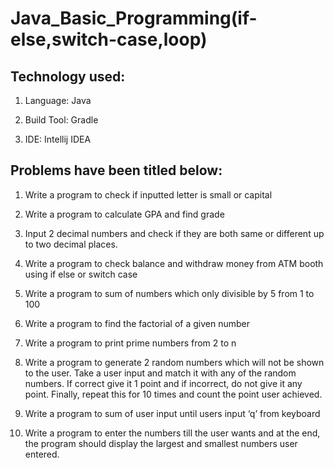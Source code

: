 # Java_Basic_Programming(if-else,switch-case,loop)  
## Technology used:

1. Language:  Java 

2. Build Tool:  Gradle

3. IDE:  Intellij IDEA  


## Problems have been titled below:  

1. Write a program to check if inputted letter is small or capital  

2. Write a program to calculate GPA and find grade  

3. Input 2 decimal numbers and check if they are both same or different up to two decimal places. 

4. Write a program to check balance and withdraw money from ATM booth using if else or switch case  

5. Write a program to sum of numbers which only divisible by 5 from 1 to 100  

6. Write  a program to find the factorial of a given number 

7. Write a program to print prime numbers from 2 to n 

8. Write a program to generate 2 random numbers which will not be shown to the user. Take a user input and match it with any of the random numbers. If correct give it 1 point and if incorrect, do not give it any point. Finally, repeat this for 10 times and count the point user achieved.
9. Write a program to sum of user input until users input ‘q’ from keyboard 

10. Write a program to enter the numbers till the user wants and at the end, the program should display the largest and smallest numbers user entered.
